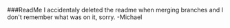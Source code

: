 ###ReadMe
I accidentaly deleted the readme when merging branches and I don't remember what was on it, sorry. -Michael
